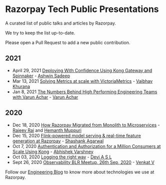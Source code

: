 # Razorpay Tech Public Presentations
A curated list of public talks and articles by Razorpay.

We try to keep the list up-to-date.

Please open a Pull Request to add a new public contribution.

## 2021
* April 29, 2021 [Deploying With Confidence Using Kong Gateway and Spinnaker](https://konghq.com/blog/kong-gateway-spinnaker/) - [Ashwin Sadeep](https://github.com/ashwinsadeep)
* Mar 13, 2021 [Solving Metrics at scale with VictoriaMetrics](https://hasgeek.com/bangalore-observability-meetup/march-2021/) - [Vaibhav Khurana](https://github.com/vaibhavkhurana2018)
* Jan 8, 2021 [The Numbers Behind High Performing Engineering Teams with Varun Achar](https://www.treebotechtalks.com/posts/numbers-behind-high-performance-engineering-teams) - [Varun Achar](https://github.com/varunachar)

## 2020

* Dec 18, 2020 [How Razorpay Migrated from Monolith to Microservices](https://redispods.simplecast.com/episodes/how-razorpay-migrated-from-monolith-to-microservices) - [Rajeev Rai](https://github.com/rajeevrai) and [Hemanth Muppuri](https://github.com/hemanth132)
* Dec 15, 2020 [Flink-powered model serving & real-time feature generation at Razorpay](files/Flink-powered-model-serving-%26-real-time-feature-generation-at-Razorpay.pdf) - [Shashank Agarwal](https://github.com/shashank734)
* Oct 7, 2020 [Authentication and Authorization for a Million Consumers at Scale Using Kong](files/Authentication-and-Authorization-for-a-Million-Consumers-at-Scale-Using-Kong.pdf) - [Abhishek Varshney](https://github.com/Abhishekvrshny)
* Oct 03, 2020 [Logging the right way](https://speakerdeck.com/asldevi/logging-the-right-way) - [Devi A S L](https://github.com/asldevi)
* Sept 26, 2020 [Observability BLR Meetup, 26th Sep, 2020](https://speakerdeck.com/venkatvghub/observability-blr-meetup-26th-sep-2020) - [Venkat V](https://github.com/venkatvghub)


Follow our [Engineering Blog](https://engineering.razorpay.com/) to know more about technologies we use at Razorpay.